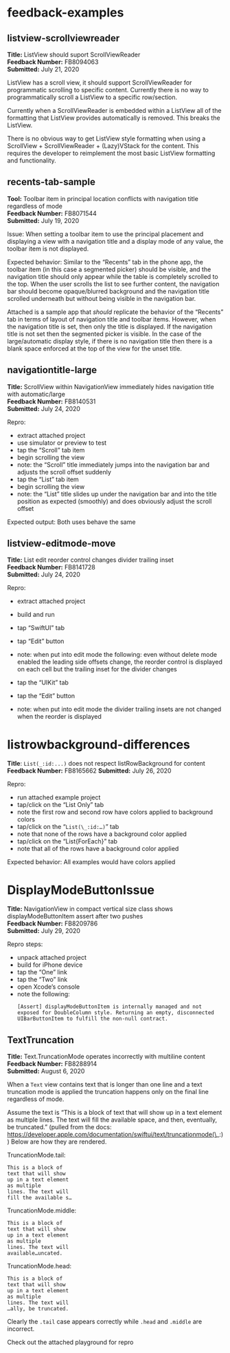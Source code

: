# feedback-examples

## listview-scrollviewreader 

**Title:** ListView should suport ScrollViewReader<br>
**Feedback Number:** FB8094063<br>
**Submitted:** July 21, 2020

ListView has a scroll view, it should support ScrollViewReader for programmatic scrolling to specific content. Currently there is no way to programmatically scroll a ListView to a specific row/section.

Currently when a ScrollViewReader is embedded within a ListView all of the formatting that ListView provides automatically is removed. This breaks the ListView.

There is no obvious way to get ListView style formatting when using a ScrollView + ScrollViewReader + (Lazy)VStack for the content. This requires the developer to reimplement the most basic ListView formatting and functionality.

## recents-tab-sample

**Tool:** Toolbar item in principal location conflicts with navigation title regardless of mode<br>
**Feedback Number:** FB8071544<br>
**Submitted:** July 19, 2020

Issue:
When setting a toolbar item to use the principal placement and displaying a view with a navigation title and a display mode of any value, the toolbar item is not displayed.

Expected behavior:
Similar to the “Recents” tab in the phone app, the toolbar item (in this case a segmented picker) should be visible, and the navigation title should only appear while the table is completely scrolled to the top. When the user scrolls the list to see further content, the navigation bar should become opaque/blurred background and the navigation title scrolled underneath but without being visible in the navigation bar.

Attached is a sample app that *should* replicate the behavior of the “Recents” tab in terms of layout of navigation title and toolbar items. However, when the navigation title is set, then only the title is displayed. If the navigation title is not set then the segmented picker is visible. In the case of the large/automatic display style, if there is no navigation title then there is a blank space enforced at the top of the view for the unset title.

## navigationtitle-large

**Title:** ScrollView within NavigationView immediately hides navigation title with automatic/large<br>
**Feedback Number:** FB8140531<br>
**Submitted:** July 24, 2020

Repro:
- extract attached project
- use simulator or preview to test
- tap the “Scroll” tab item
- begin scrolling the view
- note: the “Scroll” title immediately jumps into the navigation bar and adjusts the scroll offset suddenly
- tap the “List” tab item
- begin scrolling the view
- note: the “List” title slides up under the navigation bar and into the title position as expected (smoothly) and does obviously adjust the scroll offset

Expected output:
Both uses behave the same

## listview-editmode-move

**Title:** List edit reorder control changes divider trailing inset<br>
**Feedback Number:** FB8141728<br>
**Submitted:** July 24, 2020

Repro:
- extract attached project
- build and run
- tap “SwiftUI” tab
- tap “Edit” button
- note: when put into edit mode the following: even without delete mode enabled the leading side offsets change, the reorder control is displayed on each cell but the trailing inset for the divider changes

- tap the “UIKit” tab
- tap the “Edit” button
- note: when put into edit mode the divider trailing insets are not changed when the reorder is displayed

# listrowbackground-differences

**Title**: `List(_:id:...)` does not respect listRowBackground for content<br>
**Feedback Number:** FB8165662
**Submitted:** July 26, 2020

Repro:
- run attached example project
- tap/click on the “List Only” tab
- note the first row and second row have colors applied to background colors
- tap/click on the “`List(\_:id:…)`” tab
- note that none of the rows have a background color applied
- tap/click on the “List{ForEach}” tab
- note that all of the rows have a background color applied

Expected behavior:
All examples would have colors applied

# DisplayModeButtonIssue

**Title:** NavigationView in compact vertical size class shows displayModeButtonItem assert after two pushes<br>
**Feedback Number:** FB8209786<br>
**Submitted:** July 29, 2020

Repro steps:
- unpack attached project
- build for iPhone device
- tap the “One” link
- tap the “Two” link
- open Xcode’s console
- note the following:
  ```
  [Assert] displayModeButtonItem is internally managed and not exposed for DoubleColumn style. Returning an empty, disconnected UIBarButtonItem to fulfill the non-null contract.
  ```

## TextTruncation

**Title:** Text.TruncationMode operates incorrectly with multiline content<br>
**Feedback Number:** FB8288914<br>
**Submitted:** August 6, 2020

When a `Text` view contains text that is longer than one line and a text truncation mode is applied the truncation happens only on the final line regardless of mode.

Assume the text is “This is a block of text that will show up in a text element as multiple lines. The text will fill the available space, and then, eventually, be truncated.” (pulled from the docs: https://developer.apple.com/documentation/swiftui/text/truncationmode(\_:)) Below are how they are rendered.

TruncationMode.tail:
```
This is a block of
text that will show
up in a text element
as multiple
lines. The text will
fill the available s…
```

TruncationMode.middle:
```
This is a block of
text that will show
up in a text element
as multiple
lines. The text will
available…uncated.
```

TruncationMode.head:
```
This is a block of
text that will show
up in a text element
as multiple
lines. The text will
…ally, be truncated.
```

Clearly the `.tail` case appears correctly while `.head` and `.middle` are incorrect.

Check out the attached playground for repro
